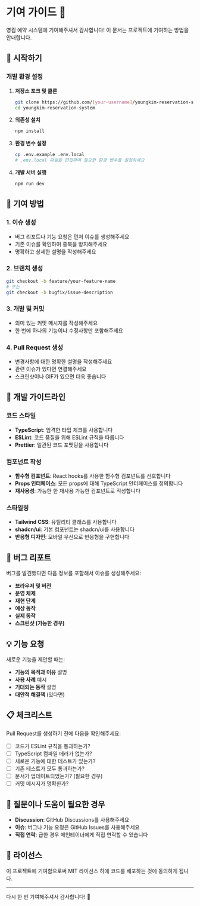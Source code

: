 # 기여 가이드 🤝

영킴 예약 시스템에 기여해주셔서 감사합니다! 이 문서는 프로젝트에 기여하는 방법을 안내합니다.

## 🚀 시작하기

### 개발 환경 설정

1. **저장소 포크 및 클론**
   ```bash
   git clone https://github.com/[your-username]/youngkim-reservation-system.git
   cd youngkim-reservation-system
   ```

2. **의존성 설치**
   ```bash
   npm install
   ```

3. **환경 변수 설정**
   ```bash
   cp .env.example .env.local
   # .env.local 파일을 편집하여 필요한 환경 변수를 설정하세요
   ```

4. **개발 서버 실행**
   ```bash
   npm run dev
   ```

## 📝 기여 방법

### 1. 이슈 생성
- 버그 리포트나 기능 요청은 먼저 이슈를 생성해주세요
- 기존 이슈를 확인하여 중복을 방지해주세요
- 명확하고 상세한 설명을 작성해주세요

### 2. 브랜치 생성
```bash
git checkout -b feature/your-feature-name
# 또는
git checkout -b bugfix/issue-description
```

### 3. 개발 및 커밋
- 의미 있는 커밋 메시지를 작성해주세요
- 한 번에 하나의 기능이나 수정사항만 포함해주세요

### 4. Pull Request 생성
- 변경사항에 대한 명확한 설명을 작성해주세요
- 관련 이슈가 있다면 연결해주세요
- 스크린샷이나 GIF가 있으면 더욱 좋습니다

## 🎯 개발 가이드라인

### 코드 스타일
- **TypeScript**: 엄격한 타입 체크를 사용합니다
- **ESLint**: 코드 품질을 위해 ESLint 규칙을 따릅니다
- **Prettier**: 일관된 코드 포맷팅을 사용합니다

### 컴포넌트 작성
- **함수형 컴포넌트**: React hooks를 사용한 함수형 컴포넌트를 선호합니다
- **Props 인터페이스**: 모든 props에 대해 TypeScript 인터페이스를 정의합니다
- **재사용성**: 가능한 한 재사용 가능한 컴포넌트로 작성합니다

### 스타일링
- **Tailwind CSS**: 유틸리티 클래스를 사용합니다
- **shadcn/ui**: 기본 컴포넌트는 shadcn/ui를 사용합니다
- **반응형 디자인**: 모바일 우선으로 반응형을 구현합니다

## 🐛 버그 리포트

버그를 발견했다면 다음 정보를 포함해서 이슈를 생성해주세요:

- **브라우저 및 버전**
- **운영 체제**
- **재현 단계**
- **예상 동작**
- **실제 동작**
- **스크린샷 (가능한 경우)**

## 💡 기능 요청

새로운 기능을 제안할 때는:

- **기능의 목적과 이유** 설명
- **사용 사례** 예시
- **기대되는 동작** 설명
- **대안적 해결책** (있다면)

## 📋 체크리스트

Pull Request를 생성하기 전에 다음을 확인해주세요:

- [ ] 코드가 ESLint 규칙을 통과하는가?
- [ ] TypeScript 컴파일 에러가 없는가?
- [ ] 새로운 기능에 대한 테스트가 있는가?
- [ ] 기존 테스트가 모두 통과하는가?
- [ ] 문서가 업데이트되었는가? (필요한 경우)
- [ ] 커밋 메시지가 명확한가?

## 🤔 질문이나 도움이 필요한 경우

- **Discussion**: GitHub Discussions를 사용해주세요
- **이슈**: 버그나 기능 요청은 GitHub Issues를 사용해주세요
- **직접 연락**: 급한 경우 메인테이너에게 직접 연락할 수 있습니다

## 📄 라이선스

이 프로젝트에 기여함으로써 MIT 라이선스 하에 코드를 배포하는 것에 동의하게 됩니다.

---

다시 한 번 기여해주셔서 감사합니다! 🎉